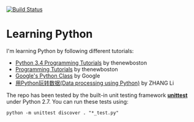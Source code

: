 [![Build Status][travis-img]][travis]

# Learning Python

I'm learning Python by following different tutorials:

* [Python 3.4 Programming Tutorials][youtube-34] by thenewboston
* [Programming Tutorials][youtube-27] by thenewboston
* [Google's Python Class][google] by Google
* [用Python玩转数据(Data processing using Python)][coursera] by ZHANG Li

The repo has been tested by the built-in unit testing framework
**[unittest][unittest]** under Python 2.7. You can run these tests using:

    python -m unittest discover . "*_test.py"

[coursera]: https://www.coursera.org/learn/hipython
[google]: https://developers.google.com/edu/python/
[travis]: https://travis-ci.org/mincong-h/python
[travis-img]: https://travis-ci.org/mincong-h/python.svg?branch=master
[unittest]: https://docs.python.org/2/library/unittest.html
[youtube-27]: https://www.youtube.com/playlist?list=PLEA1FEF17E1E5C0DA
[youtube-34]: https://www.youtube.com/playlist?list=PL6gx4Cwl9DGAcbMi1sH6oAMk4JHw91mC
